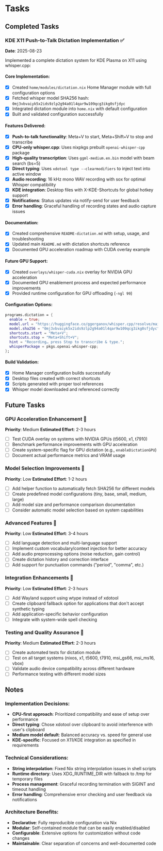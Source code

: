 # Tasks

## Completed Tasks

### KDE X11 Push-to-Talk Dictation Implementation ✅
**Date**: 2025-08-23

Implemented a complete dictation system for KDE Plasma on X11 using whisper.cpp:

#### Core Implementation:
- [x] Created `home/modules/dictation.nix` Home Manager module with full configuration options
- [x] Fetched whisper model SHA256 hash: `0mj3vbvaiyk5x2ids9zlp2g94a01l4qar9w109qcg3ikg0sfjdyc`
- [x] Integrated dictation module into `home.nix` with default configuration
- [x] Built and validated configuration successfully

#### Features Delivered:
- [x] **Push-to-talk functionality**: Meta+V to start, Meta+Shift+V to stop and transcribe
- [x] **CPU-only whisper.cpp**: Uses nixpkgs prebuilt `openai-whisper-cpp` package
- [x] **High-quality transcription**: Uses `ggml-medium.en.bin` model with beam search (bs=5)
- [x] **Direct typing**: Uses `xdotool type --clearmodifiers` to inject text into active window
- [x] **Audio recording**: 16 kHz mono WAV recording with sox for optimal Whisper compatibility
- [x] **KDE integration**: Desktop files with X-KDE-Shortcuts for global hotkey support
- [x] **Notifications**: Status updates via notify-send for user feedback
- [x] **Error handling**: Graceful handling of recording states and audio capture issues

#### Documentation:
- [x] Created comprehensive `README-dictation.md` with setup, usage, and troubleshooting
- [x] Updated main `README.md` with dictation shortcuts reference
- [x] Documented GPU acceleration roadmap with CUDA overlay example

#### Future GPU Support:
- [x] Created `overlays/whisper-cuda.nix` overlay for NVIDIA GPU acceleration
- [x] Documented GPU enablement process and expected performance improvements
- [x] Provided runtime configuration for GPU offloading (`-ngl 99`)

#### Configuration Options:
```nix
programs.dictation = {
  enable = true;
  model.url = "https://huggingface.co/ggerganov/whisper.cpp/resolve/main/ggml-medium.en.bin";
  model.sha256 = "0mj3vbvaiyk5x2ids9zlp2g94a01l4qar9w109qcg3ikg0sfjdyc";
  shortcuts.start = "Meta+V";
  shortcuts.stop = "Meta+Shift+V";
  hint = "Recording… press Stop to transcribe & type.";
  whisperPackage = pkgs.openai-whisper-cpp;
};
```

#### Build Validation:
- [x] Home Manager configuration builds successfully
- [x] Desktop files created with correct shortcuts
- [x] Scripts generated with proper tool references
- [x] Whisper model downloaded and referenced correctly

## Future Tasks

### GPU Acceleration Enhancement 🔄
**Priority**: Medium
**Estimated Effort**: 2-3 hours

- [ ] Test CUDA overlay on systems with NVIDIA GPUs (t5600, x1, t7910)
- [ ] Benchmark performance improvements with GPU acceleration
- [ ] Create system-specific flag for GPU dictation (e.g., `enableDictationGPU`)
- [ ] Document actual performance metrics and VRAM usage

### Model Selection Improvements 🔄
**Priority**: Low
**Estimated Effort**: 1-2 hours

- [ ] Add helper function to automatically fetch SHA256 for different models
- [ ] Create predefined model configurations (tiny, base, small, medium, large)
- [ ] Add model size and performance comparison documentation
- [ ] Consider automatic model selection based on system capabilities

### Advanced Features 🔄
**Priority**: Low
**Estimated Effort**: 3-4 hours

- [ ] Add language detection and multi-language support
- [ ] Implement custom vocabulary/context injection for better accuracy
- [ ] Add audio preprocessing options (noise reduction, gain control)
- [ ] Create dictation history and correction interface
- [ ] Add support for punctuation commands ("period", "comma", etc.)

### Integration Enhancements 🔄
**Priority**: Low
**Estimated Effort**: 2-3 hours

- [ ] Add Wayland support using wtype instead of xdotool
- [ ] Create clipboard fallback option for applications that don't accept synthetic typing
- [ ] Add application-specific behavior configuration
- [ ] Integrate with system-wide spell checking

### Testing and Quality Assurance 🔄
**Priority**: Medium
**Estimated Effort**: 2-3 hours

- [ ] Create automated tests for dictation module
- [ ] Test on all target systems (nixos, x1, t5600, t7910, msi_gs66, msi_ms16, vbox)
- [ ] Validate audio device compatibility across different hardware
- [ ] Performance testing with different model sizes

## Notes

### Implementation Decisions:
- **CPU-first approach**: Prioritized compatibility and ease of setup over performance
- **Direct typing**: Chose xdotool over clipboard to avoid interference with user's clipboard
- **Medium model default**: Balanced accuracy vs. speed for general use
- **KDE-specific**: Focused on X11/KDE integration as specified in requirements

### Technical Considerations:
- **String interpolation**: Fixed Nix string interpolation issues in shell scripts
- **Runtime directory**: Uses XDG_RUNTIME_DIR with fallback to /tmp for temporary files
- **Process management**: Graceful recording termination with SIGINT and timeout handling
- **Error handling**: Comprehensive error checking and user feedback via notifications

### Architecture Benefits:
- **Declarative**: Fully reproducible configuration via Nix
- **Modular**: Self-contained module that can be easily enabled/disabled
- **Configurable**: Extensive options for customization without code changes
- **Maintainable**: Clear separation of concerns and well-documented code